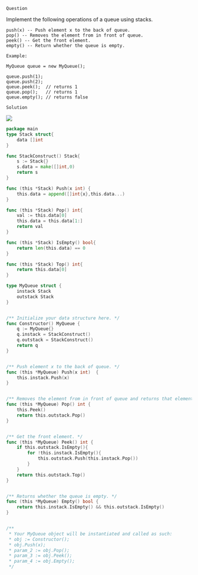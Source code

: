 `Question`

Implement the following operations of a queue using stacks.

    push(x) -- Push element x to the back of queue.
    pop() -- Removes the element from in front of queue.
    peek() -- Get the front element.
    empty() -- Return whether the queue is empty.

```text
Example:

MyQueue queue = new MyQueue();

queue.push(1);
queue.push(2);  
queue.peek();  // returns 1
queue.pop();   // returns 1
queue.empty(); // returns false

```

`Solution`

![](https://assets.leetcode.com/static_assets/media/original_images/232_queue_using_stacksAPop.png)

```go
package main
type Stack struct{
    data []int
}

func StackConstruct() Stack{
    s := Stack{}
    s.data = make([]int,0)
    return s
}

func (this *Stack) Push(x int) {
    this.data = append([]int{x},this.data...)
}

func (this *Stack) Pop() int{
    val := this.data[0]
    this.data = this.data[1:]
    return val
}

func (this *Stack) IsEmpty() bool{
    return len(this.data) == 0
}

func (this *Stack) Top() int{
    return this.data[0]
}

type MyQueue struct {
    instack Stack
    outstack Stack
}


/** Initialize your data structure here. */
func Constructor() MyQueue {
    q := MyQueue{}
    q.instack = StackConstruct()
    q.outstack = StackConstruct()
    return q
}


/** Push element x to the back of queue. */
func (this *MyQueue) Push(x int)  {
    this.instack.Push(x)
}


/** Removes the element from in front of queue and returns that element. */
func (this *MyQueue) Pop() int {
    this.Peek()
    return this.outstack.Pop()
}


/** Get the front element. */
func (this *MyQueue) Peek() int {
    if this.outstack.IsEmpty(){
        for !this.instack.IsEmpty(){
            this.outstack.Push(this.instack.Pop())
        }
    }
    return this.outstack.Top()
}


/** Returns whether the queue is empty. */
func (this *MyQueue) Empty() bool {
    return this.instack.IsEmpty() && this.outstack.IsEmpty()
}


/**
 * Your MyQueue object will be instantiated and called as such:
 * obj := Constructor();
 * obj.Push(x);
 * param_2 := obj.Pop();
 * param_3 := obj.Peek();
 * param_4 := obj.Empty();
 */
```